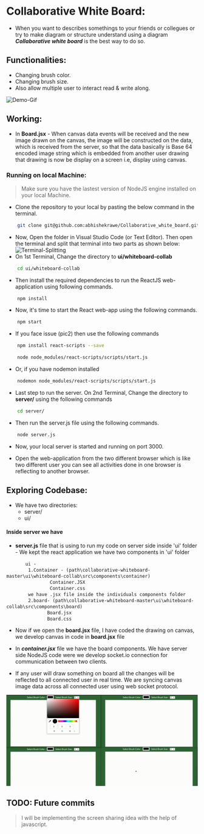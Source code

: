 # Collaborative White Board:

- When you want to describes somethings to your friends or collegues or try to make diagram or structure understand using a diagram **_Collaborative white board_** is the best way to do so.

## Functionalities:

- Changing brush color.
- Changing brush size.
- Also allow multiple user to interact read & write along.

![Demo-Gif](preview/demo-video.gif)

## Working:

- In **Board.jsx** - When canvas data events will be received and the new image drawn on the canvas, the image will be constructed on the data, which is received from the server, so that the data basically is Base 64 encoded image string which is embedded from another user drawing that drawing is now be display on a screen i.e, display using canvas.

### Running on local Machine:

> Make sure you have the lastest version of NodeJS engine installed on your local Machine.

- Clone the repository to your local by pasting the below command in the terminal.

```bash
    git clone git@github.com:abhishekrawe/Collaborative_white_board.git
```

- Now, Open the folder in Visual Studio Code (or Text Editor). Then open the terminal and split that terminal into two parts as shown below:
  ![Terminal-Splitting](preview/terminal.gif)
- On 1st Terminal, Change the directory to **ui/whiteboard-collab**

```bash
    cd ui/whiteboard-collab
```

- Then install the required dependencies to run the ReactJS web-application using following commands.

```bash
    npm install
```

- Now, it's time to start the React web-app using the following commands.

```bash
    npm start
```

- If you face issue (pic2) then use the following commands

```bash
    npm install react-scripts --save
```

```bash
    node node_modules/react-scripts/scripts/start.js
```

- Or, if you have nodemon installed

```bash
    nodemon node_modules/react-scripts/scripts/start.js
```

- Last step to run the server. On 2nd Terminal, Change the directory to **server/** using the following commands

```bash
    cd server/
```

- Then run the server.js file using the following commands.

```bash
    node server.js
```

- Now, your local server is started and running on port 3000.

- Open the web-application from the two different browser which is like two different user you can see all activities done in one browser is reflecting to another browser.

## Exploring Codebase:

- We have two directories:
  - server/
  - ui/

#### Inside server we have

- **server.js** file that is using to run my code on server side inside 'ui' folder - We kept the react application we have two components in 'ui' folder

```
       ui -
        1.Container - (path\collaborative-whiteboard-master\ui\whiteboard-collab\src\components\container)
                Container.JSX
                Container.css
        we have .jsx file inside the individuals components folder
        2.board- (path\collaborative-whiteboard-master\ui\whiteboard-collab\src\components\board)
               Board.jsx
               Board.css
```

- Now if we open the **board.jsx** file, I have coded the drawing on canvas, we develop canvas in code in **board.jsx** file

- In **_container.jsx_** file we have the board components. We have server side NodeJS code were we develop socket.io connection for communication between two clients.

- If any user will draw something on board all the changes will be reflected to all connected user in real time. We are syncing canvas image data across all connected user using web socket protocol.

![white](preview/white.gif)

## TODO: Future commits

> I will be implementing the screen sharing idea with the help of javascript.
